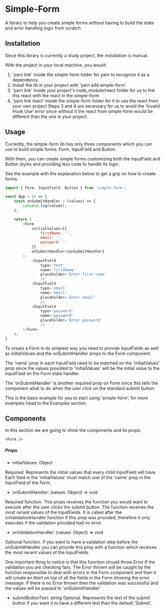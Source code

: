 # Simple-Form

A library to help you create simple forms without having to build the state and error handling logic from scratch.

## Installation

Since this library is currently a study project, the installation is manual.

With the project in your local machine, you would:
1. 'yarn link' inside the simple-form folder for yarn to recognize it as a dependency.
2. Install the lib in your project with 'yarn add simple-form'
3. 'yarn link' inside your project's node_module/react folder for us to link this react with the react in the simple-form
4. 'yarn link react' inside the simple-form folder for it to use the react from your own project
Steps 3 and 4 are necessary for us to avoid the 'Invalid Hook Use' error since without it the react from simple-form would be different than the one in your project.

## Usage

Currently, the simple-form lib has only three components which you can use to build simple forms: Form, InputField and Button.

With them, you can create simple forms customizing both the InputField and Button styles and providing less code to handle its logic.

See the example with the explanation below to get a grip on how to create forms.

```javascript
import { Form, InputField, Button } from 'simple-form';

const App = () => {
    const onSubmitHandler = (values) => {
        console.log(values);
    };

    return (
        <Form
            initialValues={{
                firstName: '',
                email: '',
                password: ''
            }}
            onSubmitHandler={onSubmitHandler}
        >
            <InputField
                type='text'
                name='firstName'
                placeholder='Enter first name'
                />
            <InputField
                type='email'
                name='email'
                placeholder='Enter email'
                />
            <InputField
                type='password'
                name='password'
                placeholder='Enter password'
                />
        </Form>
    );
}
```

To create a Form in its simplest way you need to provide InputFields as well as initialValues and the onSubmitHandler props to the Form component.

The 'name' prop in each InputField need to be matched on the 'initialValues' prop since the values provided to 'initialValues' will be the initial value to the InputField on the Form state handler.

The 'onSubmitHandler' is another required prop on Form since this tells the component what to do when the user click on the standard submit button.

This is the basic example for you to start using 'simple-form', for more examples head to the Examples section.

## Components
In this section we are going to show the components and its props.

```
<Form />
```
##### Props
- initialValues: Object

Required. Represents the initial values that every child InputField will have. Each field in the 'initialValues' must match one of the 'name' prop in the InputField of the Form.

- onSubmitHandler: (values: Object) => void

Required function. This props receives the function you would want to execute after the user clicks the submit button. The function receives the most recent values of the InputFields. It is called after the onValidationHandler function if this prop was provided, therefore it only executes if the validation provided had no error.

- onValidationHandler: (values: Object) => void

Optional function. If you want to have a validation step before the onSubmitHandler you can provide this prop with a function which receives the most recent values of the InputFields.

One important thing to notice is that this function should throw Error if the validation you are checking fails. The Error thrown will be caught by the function responsible to deal with errors in the Form component and then it will create an Alert on top of all the fields in the Form showing the error message. If there is no Error thrown then the validation was successful and the values will be passed to 'onSubmitHandler'

- submitButtonText: string
Optional. Represents the text of the submit button if you want it to have a different text than the default 'Submit'.
